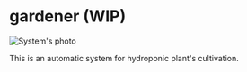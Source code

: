 # gardener (WIP)

![System's photo](https://lh3.googleusercontent.com/wW9Uc1V9QjZVeyPjv_BVTHaZZ5PS6WEDYAsRvDz1tAS47KPyn_ax6zPLTELITJvMuf8NG7cY7cgtVtahy5tKupj6591dloOxUwie9uC_6uAV_vKAcHdd1oIY_Wq1axvFVU8FGM_BXeglJs_952G14PEdOgaxh4Rscf_ccun1sPNNakLEAVElpWV5FbS0mtSMuzY1wJwBsrI0-HFTHzgK9vujgVlhgxTpxEYIXCt3EHXNwS7d4tDejcF-uKhvj6u63a9T2ICHhie4vLcgirl6REyjZoidvPdxXSxaJX_qCEk_RCFlnWPZ1A_EmIWe3aIEV3fpo-24iIe7cL9VO_J3TMzutjZx-5O2qBBd8dLmXJKbYB4ZaNbDen0e2k8tiv8IKxbX9Opz3Pyma9W4XHSssi1oafLE-lC9xIAuqhVJHrodt_nvLVE35UsBBJf5qrAWo6qVEwWNdS-IPA5wZ7JAlsR7vZpG1skOya6OSq_i7WC3Vp7MOwpFvITL4lI5FCa8eL7Y3Me6yxdnHSeERgsumR1klU89otjI6Onr7SkF3Vp25tCsKqLd3W-HRxf8fNrt77zMq251vA_ceYlaO2EnYJzzYpnp2_nzhSZ8fmqVGYzZkd2lKNfC3_VWBJtXnzqdlBGNCwnZBOhzQ97ZNpzuNhKQHEaSuwI=w1250-h937-no)

This is an automatic system for hydroponic plant's cultivation. 
